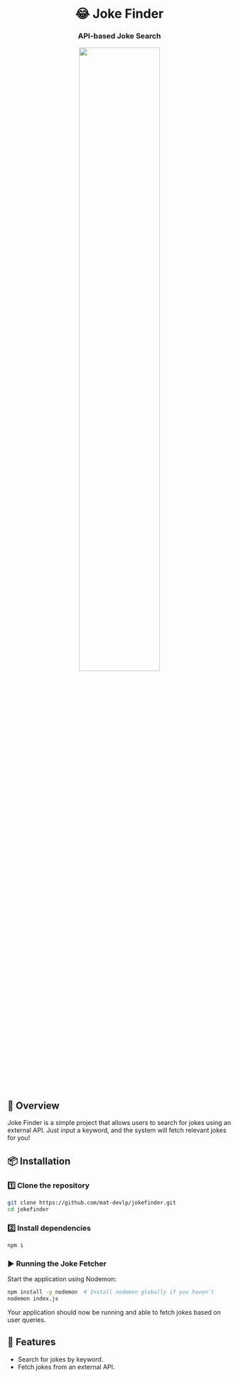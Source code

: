 <div align="center">

# 😂 Joke Finder

### API-based Joke Search

<img src="https://github.com/user-attachments/assets/c7215a70-bf69-4215-9808-b7900188976e" width="60%" />

</div>

## 🚀 Overview
Joke Finder is a simple project that allows users to search for jokes using an external API. Just input a keyword, and the system will fetch relevant jokes for you!

## 📦 Installation

### 1️⃣ Clone the repository
```sh
git clone https://github.com/mat-devlp/jokefinder.git
cd jokefinder
```

### 2️⃣ Install dependencies
```sh
npm i
```

### ▶️ Running the Joke Fetcher
Start the application using Nodemon:
```sh
npm install -g nodemon  # Install nodemon globally if you haven't
nodemon index.js
```

Your application should now be running and able to fetch jokes based on user queries.

## 📡 Features
- Search for jokes by keyword.
- Fetch jokes from an external API.
